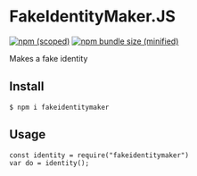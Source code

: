 # FakeIdentityMaker.JS
[![npm (scoped)](https://img.shields.io/npm/v/fakeidentitymaker.svg)](https://www.npmjs.com/package/fakeidentitymaker)
[![npm bundle size (minified)](https://img.shields.io/bundlephobia/min/fakeidentitymaker.svg)](https://www.npmjs.com/package/fakeidentitymaker)

Makes a fake identity
## Install

```
$ npm i fakeidentitymaker

```

## Usage

```
const identity = require("fakeidentitymaker")
var do = identity();

```
